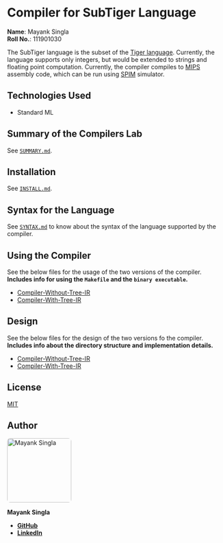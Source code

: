 # Compiler for SubTiger Language

**Name**: Mayank Singla\
**Roll No.**: 111901030

The SubTiger language is the subset of the [Tiger language][tiger-resource]. Currently, the language supports only integers, but would be extended to strings and floating point computation. Currently, the compiler compiles to [MIPS] assembly code, which can be run using [SPIM] simulator.

## Technologies Used

-   Standard ML

## Summary of the Compilers Lab

See [`SUMMARY.md`](SUMMARY.md).

## Installation

See [`INSTALL.md`](INSTALL.md).

## Syntax for the Language

See [`SYNTAX.md`](SYNTAX.md) to know about the syntax of the language supported by the compiler.

## Using the Compiler

See the below files for the usage of the two versions of the compiler.\
**Includes info for using the `Makefile` and the `binary executable`.**

-   [Compiler-Without-Tree-IR](tag-improvements1/INSTRUCTIONS.md)
-   [Compiler-With-Tree-IR](compiler-tree-ir/INSTRUCTIONS.md)

## Design

See the below files for the design of the two versions fo the compiler.\
**Includes info about the directory structure and implementation details.**

-   [Compiler-Without-Tree-IR](tag-improvements1/README.md)
-   [Compiler-With-Tree-IR](compiler-tree-ir/README.md)

## License

[MIT](LICENSE)

## Author

<a href="https://github.com/Smile040501">
    <img
        src="https://avatars.githubusercontent.com/u/62458127?v=4&s=150"
        alt="Mayank Singla"
        width="150px"
        style="border-radius:7px"
    />
</a>

**Mayank Singla**

-   [**GitHub**][github]
-   [**LinkedIn**][linkedin]

[github]: https://github.com/Smile040501
[linkedin]: https://www.linkedin.com/in/mayank-singla-001pt
[tiger-resource]: https://www.lrde.epita.fr/~tiger/tiger.html
[mips]: https://en.wikipedia.org/wiki/MIPS_architecture "MIPS architecture"
[spim]: http://spimsimulator.sourceforge.net/ "SPIM: A MIPS Simulator"
